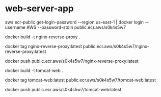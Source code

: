 # web-server-app




aws ecr-public get-login-password --region us-east-1 | docker login --username AWS --password-stdin public.ecr.aws/s0k4s5w7

docker build -t nginx-reverse-proxy .

docker tag nginx-reverse-proxy:latest public.ecr.aws/s0k4s5w7/nginx-reverse-proxy:latest

docker push public.ecr.aws/s0k4s5w7/nginx-reverse-proxy:latest


docker build -t tomcat-web .

docker tag tomcat-web:latest public.ecr.aws/s0k4s5w7/tomcat-web:latest

docker push public.ecr.aws/s0k4s5w7/tomcat-web:latest
